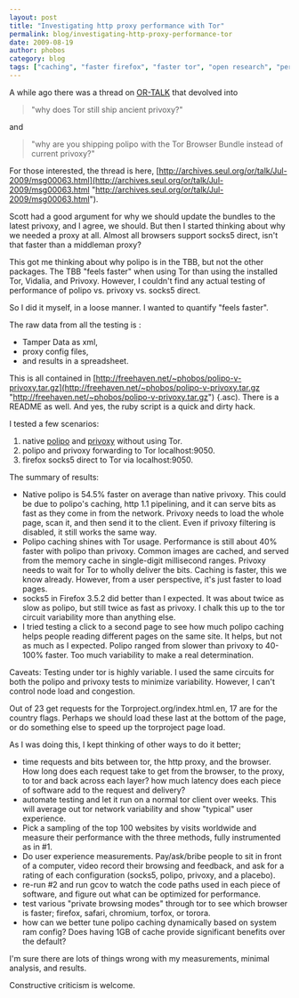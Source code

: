 ```yaml
---
layout: post
title: "Investigating http proxy performance with Tor"
permalink: blog/investigating-http-proxy-performance-tor
date: 2009-08-19
author: phobos
category: blog
tags: ["caching", "faster firefox", "faster tor", "open research", "performance", "polipo", "privoxy", "socks5", "tor browser bundle", "vidalia bundle"]
---
```


A while ago there was a thread on [OR-TALK](http://archives.seul.org/or/talk/) that devolved into

> "why does Tor still ship ancient privoxy?"

and

> "why are you shipping polipo with the Tor Browser Bundle instead of current privoxy?"

For those interested, the thread is here, [http://archives.seul.org/or/talk/Jul-2009/msg00063.html](http://archives.seul.org/or/talk/Jul-2009/msg00063.html "http://archives.seul.org/or/talk/Jul-2009/msg00063.html").

Scott had a good argument for why we should update the bundles to the latest privoxy, and I agree, we should. But then I started thinking about why we needed a proxy at all. Almost all browsers support socks5 direct, isn't that faster than a middleman proxy?

This got me thinking about why polipo is in the TBB, but not the other packages. The TBB "feels faster" when using Tor than using the installed Tor, Vidalia, and Privoxy. However, I couldn't find any actual testing of performance of polipo vs. privoxy vs. socks5 direct.

So I did it myself, in a loose manner. I wanted to quantify "feels faster".

The raw data from all the testing is :

- Tamper Data as xml,
- proxy config files,
- and results in a spreadsheet.

This is all contained in [http://freehaven.net/~phobos/polipo-v-privoxy.tar.gz](http://freehaven.net/~phobos/polipo-v-privoxy.tar.gz "http://freehaven.net/~phobos/polipo-v-privoxy.tar.gz") {.asc). There is a README as well. And yes, the ruby script is a quick and dirty hack.

I tested a few scenarios:

1) native [polipo](http://www.pps.jussieu.fr/~jch/software/polipo/) and [privoxy](http://www.privoxy.org/) without using Tor.
2) polipo and privoxy forwarding to Tor localhost:9050.
3) firefox socks5 direct to Tor via localhost:9050.

The summary of results:

- Native polipo is 54.5% faster on average than native privoxy. This could be due to polipo's caching, http 1.1 pipelining, and it can serve bits as fast as they come in from the network. Privoxy needs to load the whole page, scan it, and then send it to the client. Even if privoxy filtering is disabled, it still works the same way.
- Polipo caching shines with Tor usage. Performance is still about 40% faster with polipo than privoxy. Common images are cached, and served from the memory cache in single-digit millisecond ranges. Privoxy needs to wait for Tor to wholly deliver the bits. Caching is faster, this we know already. However, from a user perspective, it's just faster to load pages.
- socks5 in Firefox 3.5.2 did better than I expected. It was about twice as slow as polipo, but still twice as fast as privoxy. I chalk this up to the tor circuit variability more than anything else.
- I tried testing a click to a second page to see how much polipo caching helps people reading different pages on the same site. It helps, but not as much as I expected. Polipo ranged from slower than privoxy to 40-100% faster. Too much variability to make a real determination.

Caveats: Testing under tor is highly variable. I used the same circuits for both the polipo and privoxy tests to minimize variability. However, I can't control node load and congestion.

Out of 23 get requests for the Torproject.org/index.html.en, 17 are for the country flags. Perhaps we should load these last at the bottom of the page, or do something else to speed up the torproject page load.

As I was doing this, I kept thinking of other ways to do it better;

- time requests and bits between tor, the http proxy, and the browser. How long does each request take to get from the browser, to the proxy, to tor and back across each layer? how much latency does each piece of software add to the request and delivery?
- automate testing and let it run on a normal tor client over weeks. This will average out tor network variability and show "typical" user experience.
- Pick a sampling of the top 100 websites by visits worldwide and measure their performance with the three methods, fully instrumented as in #1.
- Do user experience measurements. Pay/ask/bribe people to sit in front of a computer, video record their browsing and feedback, and ask for a rating of each configuration (socks5, polipo, privoxy, and a placebo).
- re-run #2 and run gcov to watch the code paths used in each piece of software, and figure out what can be optimized for performance.
- test various "private browsing modes" through tor to see which browser is faster; firefox, safari, chromium, torfox, or torora.
- how can we better tune polipo caching dynamically based on system ram config? Does having 1GB of cache provide significant benefits over the default?

I'm sure there are lots of things wrong with my measurements, minimal analysis, and results.

Constructive criticism is welcome.

